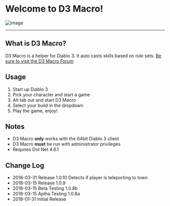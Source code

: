 # Welcome to D3 Macro!

![image][image]

[image]: https://github.com/D3Macro/D3Macro/raw/master/D3%20Macro.png

----
## What is D3 Macro?

D3 Macro is a helper for Diablo 3.  It auto casts skills based on rule sets. 
[Be sure to visit the D3 Macro Forum](http://d3macro.freeforums.net/)

## Usage
1. Start up Diablo 3
2. Pick your character and start a game
3. Alt tab out and start D3 Macro
4. Select your build in the dropdown
5. Play the game, enjoy!

## Notes
* D3 Macro **only** works with the 64bit Diablo 3 client
* D3 Macro **must** be run with administrator privileges 
* Requires Dot Net 4.6.1

## Change Log
* 2018-03-31 Release 1.0.10 Detects if player is teleporting to town
* 2018-03-15 Release 1.0.9
* 2018-03-15 Beta Testing 1.0.8b
* 2018-03-15 Aplha Testing 1.0.8a
* 2018-01-31 Initial Release
